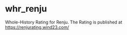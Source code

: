 # whr_renju
Whole-History Rating for Renju. The Rating is published at https://renjurating.wind23.com/
